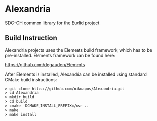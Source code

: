 # Alexandria

SDC-CH common library for the Euclid project

## Build Instruction

Alexandria projects uses the Elements build framework, which has to be pre-installed.
Elements framework can be found here:

https://github.com/degauden/Elements

After Elements is installed, Alexandria can be installed using standard CMake build
instructions:

```
> git clone https://github.com/nikoapos/Alexandria.git
> cd Alexandria
> mkdir build
> cd build
> cmake -DCMAKE_INSTALL_PREFIX=/usr ..
> make
> make install
```
